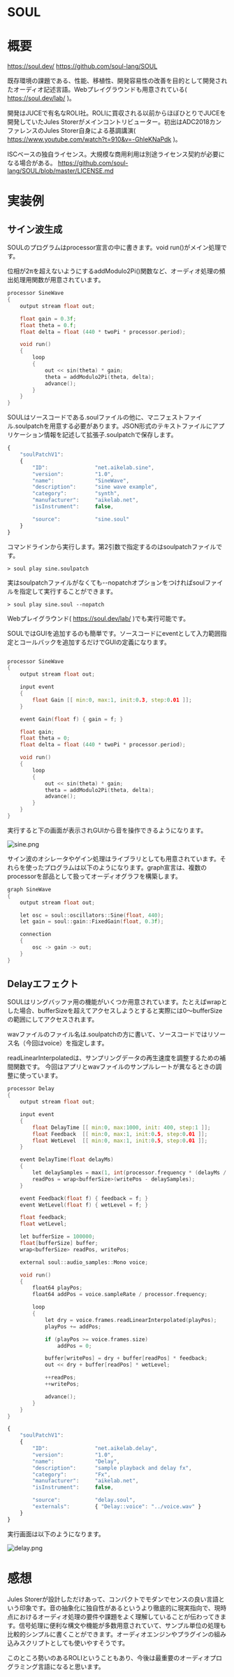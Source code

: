 SOUL
===

# 概要

https://soul.dev/
https://github.com/soul-lang/SOUL

既存環境の課題である、性能、移植性、開発容易性の改善を目的として開発されたオーディオ記述言語。Webプレイグラウンドも用意されている( https://soul.dev/lab/ )。

開発はJUCEで有名なROLI社。ROLIに買収される以前からほぼひとりでJUCEを開発していたJules Storerがメインコントリビューター。初出はADC2018カンファレンスのJules Storer自身による基調講演( https://www.youtube.com/watch?t=910&v=-GhleKNaPdk )。

ISCベースの独自ライセンス。大規模な商用利用は別途ライセンス契約が必要になる場合がある。
https://github.com/soul-lang/SOUL/blob/master/LICENSE.md

# 実装例

## サイン波生成

SOULのプログラムはprocessor宣言の中に書きます。void run()がメイン処理です。

位相が2πを超えないようにするaddModulo2Pi()関数など、オーディオ処理の頻出処理用関数が用意されています。

```C++
processor SineWave
{
    output stream float out;

	float gain = 0.3f;
    float theta = 0.f;
    float delta = float (440 * twoPi * processor.period);

    void run()
    {
        loop
        {
            out << sin(theta) * gain;
            theta = addModulo2Pi(theta, delta);
            advance();
        }
    }
}
```

SOULはソースコードである.soulファイルの他に、マニフェストファイル.soulpatchを用意する必要があります。JSON形式のテキストファイルにアプリケーション情報を記述して拡張子.soulpatchで保存します。

```JavaScript
{
    "soulPatchV1":
    {
        "ID":               "net.aikelab.sine",
        "version":          "1.0",
        "name":             "SineWave",
        "description":      "sine wave example",
        "category":         "synth",
        "manufacturer":     "aikelab.net",
        "isInstrument":     false,

        "source":           "sine.soul"
    }
}
```

コマンドラインから実行します。第2引数で指定するのはsoulpatchファイルです。

```
> soul play sine.soulpatch
```

実はsoulpatchファイルがなくても--nopatchオプションをつければsoulファイルを指定して実行することができます。

```
> soul play sine.soul --nopatch
```

Webプレイグラウンド( https://soul.dev/lab/ )でも実行可能です。

SOULではGUIを追加するのも簡単です。ソースコードにeventとして入力範囲指定とコールバックを追加するだけでGUIの定義になります。

```C++

processor SineWave
{
    output stream float out;

	input event
	{
		float Gain [[ min:0, max:1, init:0.3, step:0.01 ]];
	}

	event Gain(float f) { gain = f; }

	float gain;
    float theta = 0;
    float delta = float (440 * twoPi * processor.period);

    void run()
    {
        loop
        {
            out << sin(theta) * gain;
            theta = addModulo2Pi(theta, delta);
            advance();
        }
    }
}
```

実行すると下の画面が表示されGUIから音を操作できるようになります。

![sine.png](sine.png)


サイン波のオシレータやゲイン処理はライブラリとしても用意されています。それらを使ったプログラムは以下のようになります。graph宣言は、複数のprocessorを部品として扱ってオーディオグラフを構築します。

```C++
graph SineWave
{
	output stream float out;

	let osc = soul::oscillators::Sine(float, 440);
	let gain = soul::gain::FixedGain(float, 0.3f);

	connection
	{
		osc -> gain -> out;
	}
}
```


## Delayエフェクト

SOULはリングバッファ用の機能がいくつか用意されています。たとえばwrap<bufferSize>とした場合、bufferSizeを超えてアクセスしようとすると実際には0～bufferSizeの範囲にしてアクセスされます。

wavファイルのファイル名は.soulpatchの方に書いて、ソースコードではリソース名（今回はvoice）を指定します。

readLinearInterpolatedは、サンプリングデータの再生速度を調整するための補間関数です。
今回はアプリとwavファイルのサンプルレートが異なるときの調整に使っています。

```C++
processor Delay
{
    output stream float out;

    input event
    {
        float DelayTime [[ min:0, max:1000, init: 400, step:1 ]];
        float Feedback  [[ min:0, max:1, init:0.5, step:0.01 ]];
        float WetLevel  [[ min:0, max:1, init:0.5, step:0.01 ]];
    }

    event DelayTime(float delayMs)
    {
        let delaySamples = max(1, int(processor.frequency * (delayMs / 1000.0f)));
        readPos = wrap<bufferSize>(writePos - delaySamples);
    }

    event Feedback(float f) { feedback = f; }
    event WetLevel(float f) { wetLevel = f; }

    float feedback;
    float wetLevel;

    let bufferSize = 100000;
    float[bufferSize] buffer;
    wrap<bufferSize> readPos, writePos;

	external soul::audio_samples::Mono voice;

    void run()
    {
		float64 playPos;
		float64 addPos = voice.sampleRate / processor.frequency;

        loop
        {
			let dry = voice.frames.readLinearInterpolated(playPos);
            playPos += addPos;

			if (playPos >= voice.frames.size)
				addPos = 0;

			buffer[writePos] = dry + buffer[readPos] * feedback;
            out << dry + buffer[readPos] * wetLevel;

			++readPos;
			++writePos;

            advance();
        }
    }
}
```

```JavaScript
{
    "soulPatchV1":
    {
        "ID":               "net.aikelab.delay",
        "version":          "1.0",
        "name":             "Delay",
        "description":      "sample playback and delay fx",
        "category":         "Fx",
        "manufacturer":     "aikelab.net",
        "isInstrument":     false,

        "source":           "delay.soul",
		"externals":		{ "Delay::voice": "../voice.wav" }
    }
}
```

実行画面は以下のようになります。

![delay.png](delay.png)

# 感想

Jules Storerが設計しただけあって、コンパクトでモダンでセンスの良い言語という印象です。音の抽象化に独自性があるというより徹底的に現実指向で、現時点におけるオーディオ処理の要件や課題をよく理解していることが伝わってきます。信号処理に便利な構文や機能が多数用意されていて、サンプル単位の処理も比較的シンプルに書くことができます。オーディオエンジンやプラグインの組み込みスクリプトとしても使いやすそうです。

このところ勢いのあるROLIということもあり、今後は最重要のオーディオプログラミング言語になると思います。

